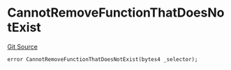 # CannotRemoveFunctionThatDoesNotExist
[Git Source](https://github.com/thrackle-io/aquifi-rules-v1/blob/5c9d84d4763cc8482f9b9d326982059877bc2610/src/protocol/economic/ruleProcessor/RuleProcessorDiamondLib.sol)


```solidity
error CannotRemoveFunctionThatDoesNotExist(bytes4 _selector);
```

